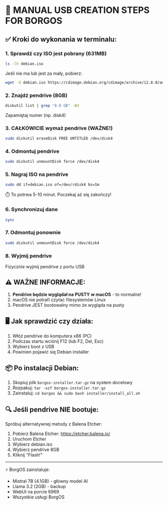 # 🔧 MANUAL USB CREATION STEPS FOR BORGOS

## ✅ Kroki do wykonania w terminalu:

### 1. Sprawdź czy ISO jest pobrany (631MB)
```bash
ls -lh debian.iso
```
Jeśli nie ma lub jest za mały, pobierz:
```bash
wget -O debian.iso https://cdimage.debian.org/cdimage/archive/12.8.0/amd64/iso-cd/debian-12.8.0-amd64-netinst.iso
```

### 2. Znajdź pendrive (8GB)
```bash
diskutil list | grep "8.0 GB" -B3
```
Zapamiętaj numer (np. disk4)

### 3. CAŁKOWICIE wymaż pendrive (WAŻNE!)
```bash
sudo diskutil eraseDisk FREE UNTITLED /dev/disk4
```

### 4. Odmontuj pendrive
```bash
sudo diskutil unmountDisk force /dev/disk4
```

### 5. Nagraj ISO na pendrive
```bash
sudo dd if=debian.iso of=/dev/rdisk4 bs=1m
```
⏱️ To potrwa 5-10 minut. Poczekaj aż się zakończy!

### 6. Synchronizuj dane
```bash
sync
```

### 7. Odmontuj ponownie
```bash
sudo diskutil unmountDisk force /dev/disk4
```

### 8. Wyjmij pendrive
Fizycznie wyjmij pendrive z portu USB

## ⚠️ WAŻNE INFORMACJE:

1. **Pendrive będzie wyglądał na PUSTY w macOS** - to normalne!
2. macOS nie potrafi czytać filesystemów Linux
3. Pendrive JEST bootowalny mimo że wygląda na pusty

## 🖥️ Jak sprawdzić czy działa:

1. Włóż pendrive do komputera x86 (PC)
2. Podczas startu wciśnij F12 (lub F2, Del, Esc)
3. Wybierz boot z USB
4. Powinien pojawić się Debian installer

## 📦 Po instalacji Debian:

1. Skopiuj plik `borgos-installer.tar.gz` na system docelowy
2. Rozpakuj: `tar -xzf borgos-installer.tar.gz`
3. Zainstaluj: `cd borgos && sudo bash installer/install_all.sh`

## 🔍 Jeśli pendrive NIE bootuje:

Spróbuj alternatywnej metody z Balena Etcher:
1. Pobierz Balena Etcher: https://etcher.balena.io/
2. Uruchom Etcher
3. Wybierz debian.iso
4. Wybierz pendrive 8GB
5. Kliknij "Flash!"

---
⚡ BorgOS zainstaluje:
- Mistral 7B (4.1GB) - główny model AI
- Llama 3.2 (2GB) - backup
- WebUI na porcie 6969
- Wszystkie usługi BorgOS